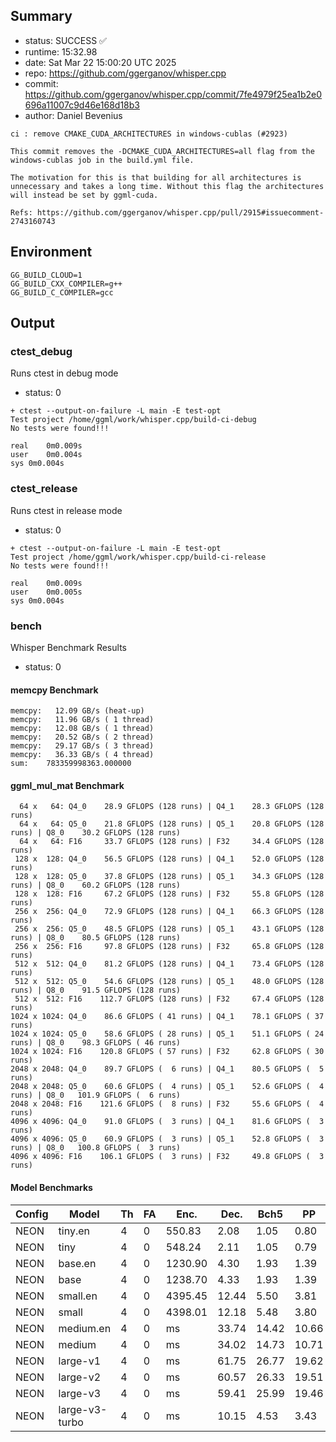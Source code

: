 ## Summary

- status:  SUCCESS ✅
- runtime: 15:32.98
- date:    Sat Mar 22 15:00:20 UTC 2025
- repo:    https://github.com/ggerganov/whisper.cpp
- commit:  https://github.com/ggerganov/whisper.cpp/commit/7fe4979f25ea1b2e0696a11007c9d46e168d18b3
- author:  Daniel Bevenius
```
ci : remove CMAKE_CUDA_ARCHITECTURES in windows-cublas (#2923)

This commit removes the -DCMAKE_CUDA_ARCHITECTURES=all flag from the
windows-cublas job in the build.yml file.

The motivation for this is that building for all architectures is
unnecessary and takes a long time. Without this flag the architectures
will instead be set by ggml-cuda.

Refs: https://github.com/ggerganov/whisper.cpp/pull/2915#issuecomment-2743160743
```

## Environment

```
GG_BUILD_CLOUD=1
GG_BUILD_CXX_COMPILER=g++
GG_BUILD_C_COMPILER=gcc
```

## Output

### ctest_debug

Runs ctest in debug mode
- status: 0
```
+ ctest --output-on-failure -L main -E test-opt
Test project /home/ggml/work/whisper.cpp/build-ci-debug
No tests were found!!!

real	0m0.009s
user	0m0.004s
sys	0m0.004s
```
### ctest_release

Runs ctest in release mode
- status: 0
```
+ ctest --output-on-failure -L main -E test-opt
Test project /home/ggml/work/whisper.cpp/build-ci-release
No tests were found!!!

real	0m0.009s
user	0m0.005s
sys	0m0.004s
```
### bench

Whisper Benchmark Results
- status: 0
#### memcpy Benchmark

```
memcpy:   12.09 GB/s (heat-up)
memcpy:   11.96 GB/s ( 1 thread)
memcpy:   12.08 GB/s ( 1 thread)
memcpy:   20.52 GB/s ( 2 thread)
memcpy:   29.17 GB/s ( 3 thread)
memcpy:   36.33 GB/s ( 4 thread)
sum:    783359998363.000000
```

#### ggml_mul_mat Benchmark

```
  64 x   64: Q4_0    28.9 GFLOPS (128 runs) | Q4_1    28.3 GFLOPS (128 runs)
  64 x   64: Q5_0    21.8 GFLOPS (128 runs) | Q5_1    20.8 GFLOPS (128 runs) | Q8_0    30.2 GFLOPS (128 runs)
  64 x   64: F16     33.7 GFLOPS (128 runs) | F32     34.4 GFLOPS (128 runs)
 128 x  128: Q4_0    56.5 GFLOPS (128 runs) | Q4_1    52.0 GFLOPS (128 runs)
 128 x  128: Q5_0    37.8 GFLOPS (128 runs) | Q5_1    34.3 GFLOPS (128 runs) | Q8_0    60.2 GFLOPS (128 runs)
 128 x  128: F16     67.2 GFLOPS (128 runs) | F32     55.8 GFLOPS (128 runs)
 256 x  256: Q4_0    72.9 GFLOPS (128 runs) | Q4_1    66.3 GFLOPS (128 runs)
 256 x  256: Q5_0    48.5 GFLOPS (128 runs) | Q5_1    43.1 GFLOPS (128 runs) | Q8_0    80.5 GFLOPS (128 runs)
 256 x  256: F16     97.8 GFLOPS (128 runs) | F32     65.8 GFLOPS (128 runs)
 512 x  512: Q4_0    81.2 GFLOPS (128 runs) | Q4_1    73.4 GFLOPS (128 runs)
 512 x  512: Q5_0    54.6 GFLOPS (128 runs) | Q5_1    48.0 GFLOPS (128 runs) | Q8_0    91.5 GFLOPS (128 runs)
 512 x  512: F16    112.7 GFLOPS (128 runs) | F32     67.4 GFLOPS (128 runs)
1024 x 1024: Q4_0    86.6 GFLOPS ( 41 runs) | Q4_1    78.1 GFLOPS ( 37 runs)
1024 x 1024: Q5_0    58.6 GFLOPS ( 28 runs) | Q5_1    51.1 GFLOPS ( 24 runs) | Q8_0    98.3 GFLOPS ( 46 runs)
1024 x 1024: F16    120.8 GFLOPS ( 57 runs) | F32     62.8 GFLOPS ( 30 runs)
2048 x 2048: Q4_0    89.7 GFLOPS (  6 runs) | Q4_1    80.5 GFLOPS (  5 runs)
2048 x 2048: Q5_0    60.6 GFLOPS (  4 runs) | Q5_1    52.6 GFLOPS (  4 runs) | Q8_0   101.9 GFLOPS (  6 runs)
2048 x 2048: F16    121.6 GFLOPS (  8 runs) | F32     55.6 GFLOPS (  4 runs)
4096 x 4096: Q4_0    91.0 GFLOPS (  3 runs) | Q4_1    81.6 GFLOPS (  3 runs)
4096 x 4096: Q5_0    60.9 GFLOPS (  3 runs) | Q5_1    52.8 GFLOPS (  3 runs) | Q8_0   100.8 GFLOPS (  3 runs)
4096 x 4096: F16    106.1 GFLOPS (  3 runs) | F32     49.8 GFLOPS (  3 runs)
```

#### Model Benchmarks

|           Config |         Model |  Th |  FA |    Enc. |    Dec. |    Bch5 |      PP |  Commit |
|              --- |           --- | --- | --- |     --- |     --- |     --- |     --- |     --- |
|             NEON |       tiny.en |   4 |   0 |  550.83 |    2.08 |    1.05 |    0.80 | 7fe4979f |
|             NEON |          tiny |   4 |   0 |  548.24 |    2.11 |    1.05 |    0.79 | 7fe4979f |
|             NEON |       base.en |   4 |   0 | 1230.90 |    4.30 |    1.93 |    1.39 | 7fe4979f |
|             NEON |          base |   4 |   0 | 1238.70 |    4.33 |    1.93 |    1.39 | 7fe4979f |
|             NEON |      small.en |   4 |   0 | 4395.45 |   12.44 |    5.50 |    3.81 | 7fe4979f |
|             NEON |         small |   4 |   0 | 4398.01 |   12.18 |    5.48 |    3.80 | 7fe4979f |
|             NEON |     medium.en |   4 |   0 |      ms |   33.74 |   14.42 |   10.66 | 7fe4979f |
|             NEON |        medium |   4 |   0 |      ms |   34.02 |   14.73 |   10.71 | 7fe4979f |
|             NEON |      large-v1 |   4 |   0 |      ms |   61.75 |   26.77 |   19.62 | 7fe4979f |
|             NEON |      large-v2 |   4 |   0 |      ms |   60.57 |   26.33 |   19.51 | 7fe4979f |
|             NEON |      large-v3 |   4 |   0 |      ms |   59.41 |   25.99 |   19.46 | 7fe4979f |
|             NEON | large-v3-turbo |   4 |   0 |      ms |   10.15 |    4.53 |    3.43 | 7fe4979f |

